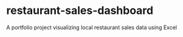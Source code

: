 # restaurant-sales-dashboard
A portfolio project visualizing local restaurant sales data using Excel
